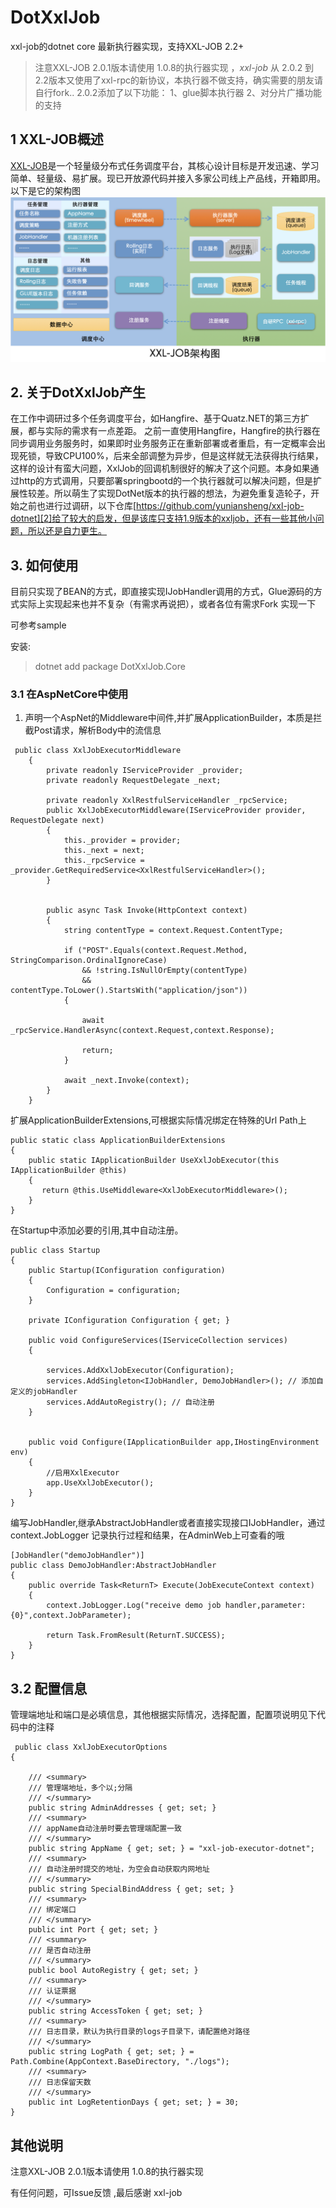 # DotXxlJob
xxl-job的dotnet core 最新执行器实现，支持XXL-JOB 2.2+ 
> 注意XXL-JOB 2.0.1版本请使用 1.0.8的执行器实现 ，*xxl-job* 从 2.0.2 到2.2版本又使用了xxl-rpc的新协议，本执行器不做支持，确实需要的朋友请自行fork.. 
2.0.2添加了以下功能：
1、glue脚本执行器
2、对分片广播功能的支持

## 1 XXL-JOB概述
[XXL-JOB][1]是一个轻量级分布式任务调度平台，其核心设计目标是开发迅速、学习简单、轻量级、易扩展。现已开放源代码并接入多家公司线上产品线，开箱即用。以下是它的架构图
![架构图](https://raw.githubusercontent.com/xuxueli/xxl-job/master/doc/images/img_Qohm.png)



## 2. 关于DotXxlJob产生
在工作中调研过多个任务调度平台，如Hangfire、基于Quatz.NET的第三方扩展，都与实际的需求有一点差距。 之前一直使用Hangfire，Hangfire的执行器在同步调用业务服务时，如果即时业务服务正在重新部署或者重启，有一定概率会出现死锁，导致CPU100%，后来全部调整为异步，但是这样就无法获得执行结果，这样的设计有蛮大问题，XxlJob的回调机制很好的解决了这个问题。本身如果通过http的方式调用，只要部署springbootd的一个执行器就可以解决问题，但是扩展性较差。所以萌生了实现DotNet版本的执行器的想法，为避免重复造轮子，开始之前也进行过调研，以下仓库[https://github.com/yuniansheng/xxl-job-dotnet][2]给了较大的启发，但是该库只支持1.9版本的xxljob，还有一些其他小问题，所以还是自力更生。

## 3. 如何使用

目前只实现了BEAN的方式，即直接实现IJobHandler调用的方式，Glue源码的方式实际上实现起来也并不复杂（有需求再说把），或者各位有需求Fork 实现一下

可参考sample

安装:

> dotnet add package DotXxlJob.Core 

### 3.1 在AspNetCore中使用

1. 声明一个AspNet的Middleware中间件,并扩展ApplicationBuilder，本质是拦截Post请求，解析Body中的流信息

```
 public class XxlJobExecutorMiddleware
    {
        private readonly IServiceProvider _provider;
        private readonly RequestDelegate _next;

        private readonly XxlRestfulServiceHandler _rpcService;
        public XxlJobExecutorMiddleware(IServiceProvider provider, RequestDelegate next)
        {
            this._provider = provider;
            this._next = next;
            this._rpcService = _provider.GetRequiredService<XxlRestfulServiceHandler>();
        }


        public async Task Invoke(HttpContext context)
        {
            string contentType = context.Request.ContentType;

            if ("POST".Equals(context.Request.Method, StringComparison.OrdinalIgnoreCase)
                && !string.IsNullOrEmpty(contentType)
                && contentType.ToLower().StartsWith("application/json"))
            {
            
                await _rpcService.HandlerAsync(context.Request,context.Response);              
            
                return;
            }
            
            await _next.Invoke(context);
        }
    }
```

扩展ApplicationBuilderExtensions,可根据实际情况绑定在特殊的Url Path上

```
public static class ApplicationBuilderExtensions
{
    public static IApplicationBuilder UseXxlJobExecutor(this IApplicationBuilder @this)
    {
       return @this.UseMiddleware<XxlJobExecutorMiddleware>();
    }
}
```

在Startup中添加必要的引用,其中自动注册。

```
public class Startup
{
    public Startup(IConfiguration configuration)
    {
        Configuration = configuration;
    }

    private IConfiguration Configuration { get; }
    
    public void ConfigureServices(IServiceCollection services)
    {
      
        services.AddXxlJobExecutor(Configuration);
        services.AddSingleton<IJobHandler, DemoJobHandler>(); // 添加自定义的jobHandler
        services.AddAutoRegistry(); // 自动注册
    }


    public void Configure(IApplicationBuilder app,IHostingEnvironment env)
    {
        //启用XxlExecutor
        app.UseXxlJobExecutor();
    }
}
```

编写JobHandler,继承AbstractJobHandler或者直接实现接口IJobHandler，通过context.JobLogger 记录执行过程和结果，在AdminWeb上可查看的哦
```
[JobHandler("demoJobHandler")]
public class DemoJobHandler:AbstractJobHandler
{
    public override Task<ReturnT> Execute(JobExecuteContext context)
    {
        context.JobLogger.Log("receive demo job handler,parameter:{0}",context.JobParameter);

        return Task.FromResult(ReturnT.SUCCESS);
    }
}
```

## 3.2 配置信息
管理端地址和端口是必填信息，其他根据实际情况，选择配置，配置项说明见下代码中的注释

```
 public class XxlJobExecutorOptions
{
   
    /// <summary>
    /// 管理端地址，多个以;分隔
    /// </summary>
    public string AdminAddresses { get; set; }
    /// <summary>
    /// appName自动注册时要去管理端配置一致
    /// </summary>
    public string AppName { get; set; } = "xxl-job-executor-dotnet";
    /// <summary>
    /// 自动注册时提交的地址，为空会自动获取内网地址
    /// </summary>
    public string SpecialBindAddress { get; set; }
    /// <summary>
    /// 绑定端口
    /// </summary>
    public int Port { get; set; }
    /// <summary>
    /// 是否自动注册
    /// </summary>
    public bool AutoRegistry { get; set; }
    /// <summary>
    /// 认证票据
    /// </summary>
    public string AccessToken { get; set; }
    /// <summary>
    /// 日志目录，默认为执行目录的logs子目录下，请配置绝对路径
    /// </summary>
    public string LogPath { get; set; } = Path.Combine(AppContext.BaseDirectory, "./logs");
    /// <summary>
    /// 日志保留天数
    /// </summary>
    public int LogRetentionDays { get; set; } = 30;
}
```


## 其他说明
注意XXL-JOB 2.0.1版本请使用 1.0.8的执行器实现

有任何问题，可Issue反馈 ,最后感谢 xxl-job



  [1]: http://www.xuxueli.com/xxl-job
  [2]: https://github.com/yuniansheng/xxl-job-dotnet
